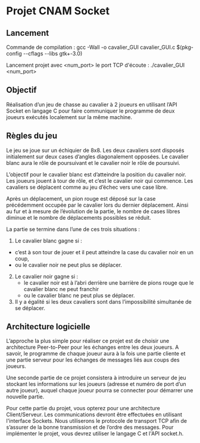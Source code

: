 # Projet CNAM Socket

## Lancement

Commande de compilation :
gcc -Wall -o cavalier_GUI cavalier_GUI.c $(pkg-config --cflags --libs gtk+-3.0)

Lancement projet avec <num_port> le port TCP d'écoute :
./cavalier_GUI <num_port>


## Objectif

Réalisation d’un jeu de chasse au cavalier à 2 joueurs en utilisant l’API Socket en langage C pour faire communiquer le programme de deux joueurs exécutés localement sur la même machine.


## Règles du jeu

Le jeu se joue sur un échiquier de 8x8. Les deux cavaliers sont disposés initialement sur deux cases d’angles diagonalement opposées. Le cavalier blanc aura le rôle de poursuivant et le cavalier noir le rôle de poursuivi. 

L’objectif pour le cavalier blanc est d’atteindre la position du cavalier noir. Les joueurs jouent à tour de  rôle, et c’est le cavalier noir qui commence. Les cavaliers se déplacent comme au jeu d’échec vers une case libre.

Après un déplacement, un pion rouge est déposé sur la case précédemment occupée par le cavalier lors du dernier déplacement. Ainsi au fur et à mesure de l’évolution de la partie, le nombre de cases libres diminue et le nombre de déplacements possibles se réduit. 

La partie se termine dans l’une de ces trois situations :
1. Le cavalier blanc gagne si :
  - c’est à son tour de jouer et il peut atteindre la case du cavalier noir en un coup,
  - ou le cavalier noir ne peut plus se déplacer.
2. Le cavalier noir gagne si :
   - le cavalier noir est à l’abri derrière une barrière de pions rouge que le cavalier blanc ne peut franchir
   - ou le cavalier blanc ne peut plus se déplacer.
3. Il y a égalité si les deux cavaliers sont dans l’impossibilité simultanée de se déplacer.

## Architecture logicielle

L’approche la plus simple pour réaliser ce projet est de choisir une architecture Peer-to-Peer pour les échanges entre les deux joueurs. A savoir, le programme de chaque joueur aura à la fois une partie cliente et une partie serveur pour les échanges de messages liés aux coups des joueurs.

Une seconde partie de ce projet consistera à introduire un serveur de jeu stockant les informations sur les joueurs (adresse et numéro de port d’un autre joueur), auquel chaque joueur pourra se connecter pour démarrer une nouvelle partie. 

Pour cette partie du projet, vous opterez pour une architecture Client/Serveur. Les communications devront être effectuées en utilisant l'interface Sockets. Nous utiliserons le protocole de transport TCP afin de s’assurer de la bonne transmission et de l’ordre des messages. Pour implémenter le projet, vous devrez utiliser le langage C et l'API socket.h. 